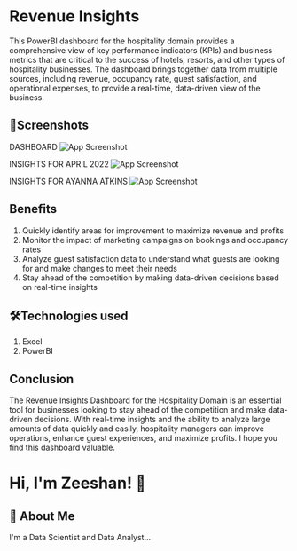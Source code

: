 
# Revenue Insights

This PowerBI dashboard for the hospitality domain provides a comprehensive view of key performance indicators (KPIs) and business metrics that are critical to the success of hotels, resorts, and other types of hospitality businesses. The dashboard brings together data from multiple sources, including revenue, occupancy rate, guest satisfaction, and operational expenses, to provide a real-time, data-driven view of the business.

## 📸Screenshots
DASHBOARD
![App Screenshot](https://drive.google.com/uc?export=view&id=1fOZlyHnKwd7eo9EiPlVj8J9SHYo6P6kx)


INSIGHTS FOR APRIL 2022
![App Screenshot](https://drive.google.com/uc?export=view&id=1_xGn3gH155inLWOsgG41DPBzYFRhbgnU)


INSIGHTS FOR AYANNA ATKINS
![App Screenshot](https://drive.google.com/uc?export=view&id=1rE_mFg1hXAKggYIYN0cCDtrn7TuMlWsa)

## Benefits
1) Quickly identify areas for improvement to maximize revenue and profits
2) Monitor the impact of marketing campaigns on bookings and occupancy rates
3) Analyze guest satisfaction data to understand what guests are looking for and make changes to meet their needs
4) Stay ahead of the competition by making data-driven decisions based on real-time insights
## 🛠Technologies used
1) Excel
4) PowerBI

## Conclusion
The Revenue Insights Dashboard for the Hospitality Domain is an essential tool for businesses looking to stay ahead of the competition and make data-driven decisions. With real-time insights and the ability to analyze large amounts of data quickly and easily, hospitality managers can improve operations, enhance guest experiences, and maximize profits. I hope you find this dashboard valuable.
# Hi, I'm Zeeshan! 👋


## 🚀 About Me
I'm a Data Scientist and Data Analyst...

